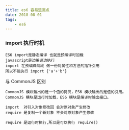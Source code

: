 ```yaml
---
title: es6 容易遗漏点
date: 2018-08-01
tags:
	- es6
---
```

### import 执行时机
    ES6 import是静态编译 也就是预编译时加载 
    javascript是边编译边执行
    import 在预编译阶段 做一份对属性和方法的指针引用
    所以不能执行 import {'a'+'b'}
 与 CommonJS 区别

    CommonJS 模块输出的是一个值的拷贝，ES6 模块输出的是值的引用。
    CommonJS 模块是运行时加载，ES6 模块是编译时输出接口。
    
    import  对引入对象修改回 会对原对象产生修改
    require 是复制一个新对象 不会对原对象产生修改
    
    require 是运行时执行,所以是可以执行 require()